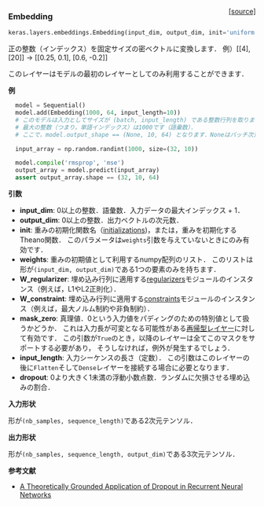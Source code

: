 <span style="float:right;">[[source]](https://github.com/fchollet/keras/blob/master/keras/layers/embeddings.py#L8)</span>
### Embedding

```python
keras.layers.embeddings.Embedding(input_dim, output_dim, init='uniform', input_length=None, W_regularizer=None, activity_regularizer=None, W_constraint=None, mask_zero=False, weights=None, dropout=0.0)
```

正の整数（インデックス）を固定サイズの密ベクトルに変換します．
例）[[4], [20]] -> [[0.25, 0.1], [0.6, -0.2]]

このレイヤーはモデルの最初のレイヤーとしてのみ利用することができます．

__例__

```python
  model = Sequential()
  model.add(Embedding(1000, 64, input_length=10))
  # このモデルは入力としてサイズが (batch, input_length) である整数行列を取ります．
  # 最大の整数（つまり，単語インデックス）は1000です（語彙数）．
  # ここで，model.output_shape == (None, 10, 64) となります．Noneはバッチ次元です．

  input_array = np.random.randint(1000, size=(32, 10))

  model.compile('rmsprop', 'mse')
  output_array = model.predict(input_array)
  assert output_array.shape == (32, 10, 64)
```

__引数__

  - __input_dim__: 0以上の整数．語彙数．入力データの最大インデックス + 1．
  - __output_dim__: 0以上の整数．出力ベクトルの次元数．
  - __init__: 重みの初期化関数名（[initializations](../initializations.md))，または，重みを初期化するTheano関数．
    このパラメータは`weights`引数を与えていないときにのみ有効です．
  - __weights__: 重みの初期値として利用するnumpy配列のリスト．
    このリストは形が`(input_dim, output_dim)`である1つの要素のみを持ちます．
  - __W_regularizer__: 埋め込み行列に適用する[regularizers](../regularizers.md)モジュールのインスタンス（例えば，L1やL2正則化）．
  - __W_constraint__: 埋め込み行列に適用する[constraints](../constraints.md)モジュールのインスタンス（例えば，最大ノルム制約や非負制約）．
  - __mask_zero__: 真理値．0という入力値をパディングのための特別値として扱うかどうか．
    これは入力長が可変となる可能性がある[再帰型レイヤー](recurrent.md)に対して有効です．
    この引数が`True`のとき，以降のレイヤーは全てこのマスクをサポートする必要があり，
    そうしなければ，例外が発生するでしょう．
  - __input_length__: 入力シーケンスの長さ（定数）．
    この引数はこのレイヤーの後に`Flatten`そして`Dense`レイヤーを接続する場合に必要となります．
  - __dropout__: 0より大きく1未満の浮動小数点数．ランダムに欠損させる埋め込みの割合．

__入力形状__

形が`(nb_samples, sequence_length)`である2次元テンソル．

__出力形状__

形が`(nb_samples, sequence_length, output_dim)`である3次元テンソル．

__参考文献__

- [A Theoretically Grounded Application of Dropout in Recurrent Neural Networks](http://arxiv.org/abs/1512.05287)
